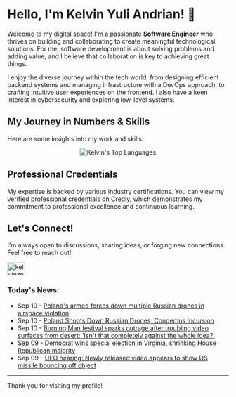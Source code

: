 # Hello, I'm Kelvin Yuli Andrian! 👋

Welcome to my digital space! I'm a passionate **Software Engineer** who thrives on building and collaborating to create meaningful technological solutions. For me, software development is about solving problems and adding value, and I believe that collaboration is key to achieving great things.

I enjoy the diverse journey within the tech world, from designing efficient backend systems and managing infrastructure with a DevOps approach, to crafting intuitive user experiences on the frontend. I also have a keen interest in cybersecurity and exploring low-level systems.

## My Journey in Numbers & Skills

Here are some insights into my work and skills:

<p align="center">
  <img src="https://github-readme-stats.vercel.app/api/top-langs/?username=kelvinzer0&layout=compact&theme=radical" alt="Kelvin's Top Languages" />
</p>

## Professional Credentials

My expertise is backed by various industry certifications. You can view my verified professional credentials on [Credly](https://www.credly.com/users/kelvin-yuli-andrian/badges), which demonstrates my commitment to professional excellence and continuous learning.

## Let's Connect!

I'm always open to discussions, sharing ideas, or forging new connections. Feel free to reach out!

<p align="left">
    <a href="https://linkedin.com/in/kelvinzero" target="blank"><img align="center" src="https://cdn.jsdelivr.net/npm/simple-icons@3.0.1/icons/linkedin.svg" alt="kelvinzero" height="30" width="40" /></a>
</p>

### Today's News:

<!-- feed start -->
- Sep 10 - [Poland's armed forces down multiple Russian drones in airspace violation](https://www.yahoo.com/news/articles/polands-armed-forces-down-multiple-050511005.html)
- Sep 10 - [Poland Shoots Down Russian Drones, Condemns Incursion](https://finance.yahoo.com/video/poland-shoots-down-russian-drones-061759581.html)
- Sep 10 - [Burning Man festival sparks outrage after troubling video surfaces from desert: 'Isn't that completely against the whole idea?'](https://www.yahoo.com/news/articles/burning-man-festival-sparks-outrage-001000426.html)
- Sep 09 - [Democrat wins special election in Virginia, shrinking House Republican majority](https://www.yahoo.com/news/articles/democrat-wins-special-election-virginia-235830728.html)
- Sep 09 - [UFO hearing: Newly released video appears to show US missile bouncing off object](https://www.yahoo.com/news/articles/congressman-shows-never-seen-video-230028789.html)
<!-- feed end -->

---

Thank you for visiting my profile!
